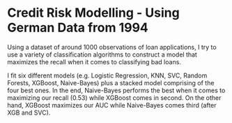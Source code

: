 # Credit Risk Modelling - Using German Data from 1994

Using a dataset of around 1000 observations of loan applications, I try to use a variety of classification algorithms to construct a model that maximizes the recall when it comes to classifying bad loans.  

I fit six different models (e.g. Logistic Regression, KNN, SVC, Random Forests, XGBoost, Naive-Bayes) plus a stacked model comprising of the four best ones. In the end, Naive-Bayes performs the best when it comes to maximizing our recall (0.53) while XGBoost comes in second. On the other hand, XGBoost maximizes our AUC while Naive-Bayes comes third (after XGB and SVC). 
